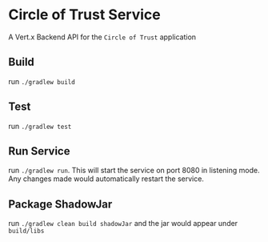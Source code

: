 # Circle of Trust Service
A Vert.x Backend API for the `Circle of Trust` application

Build
------
run `./gradlew build`

Test
----
run `./gradlew test`

Run Service
-----------
run `./gradlew run`. This will start the service on port 8080 in listening mode.
Any changes made would automatically restart the service.

Package ShadowJar
-----------------
run `./gradlew clean build shadowJar` and the jar would appear under `build/libs`
